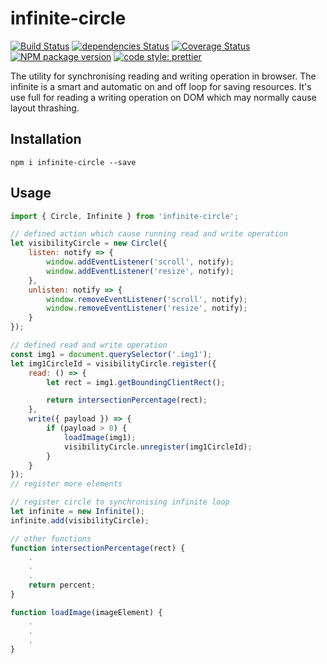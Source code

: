 # infinite-circle

[![Build Status](https://travis-ci.org/mjancarik/infinite-circle.svg?branch=master)](https://travis-ci.org/mjancarik/infinite-circle) [![dependencies Status](https://david-dm.org/mjancarik/infinite-circle/status.svg)](https://david-dm.org/mjancarik/infinite-circle)
[![Coverage Status](https://coveralls.io/repos/github/mjancarik/infinite-circle/badge.svg?branch=master)](https://coveralls.io/github/mjancarik/infinite-circle?branch=master)
[![NPM package version](https://img.shields.io/npm/v/infinite-circle/latest.svg)](https://www.npmjs.com/package/infinite-circle)
[![code style: prettier](https://img.shields.io/badge/code_style-prettier-ff69b4.svg?style=flat-square)](https://github.com/prettier/prettier)

The utility for synchronising reading and writing operation in browser. The infinite is a smart and automatic on and off loop for saving resources. It's use full for reading a writing operation on DOM which may normally cause layout thrashing.

## Installation

```
npm i infinite-circle --save
```

## Usage

```javascript
import { Circle, Infinite } from 'infinite-circle';

// defined action which cause running read and write operation
let visibilityCircle = new Circle({
    listen: notify => {
        window.addEventListener('scroll', notify);
        window.addEventListener('resize', notify);
    },
    unlisten: notify => {
        window.removeEventListener('scroll', notify);
        window.removeEventListener('resize', notify);
    }
});

// defined read and write operation
const img1 = document.querySelector('.img1');
let img1CircleId = visibilityCircle.register({
    read: () => {
        let rect = img1.getBoundingClientRect();

        return intersectionPercentage(rect);
    },
    write({ payload }) => {
        if (payload > 0) {
            loadImage(img1);
            visibilityCircle.unregister(img1CircleId);
        }
    }
});
// register more elements

// register circle to synchronising infinite loop
let infinite = new Infinite();
infinite.add(visibilityCircle);

// other functions
function intersectionPercentage(rect) {
    .
    .
    .
    return percent;
}

function loadImage(imageElement) {
    .
    .
    .
}
```
